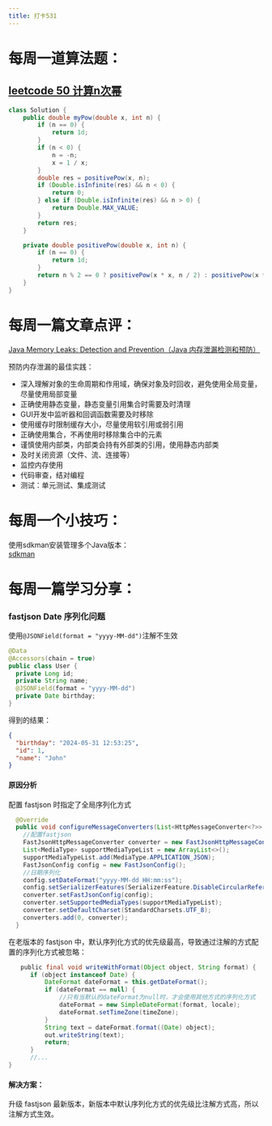 ```yaml
---
title: 打卡531
---
```

# 每周一道算法题：
## [leetcode 50 计算n次幂](https://leetcode.cn/problems/powx-n/description/)
```Java
class Solution {
    public double myPow(double x, int n) {
        if (n == 0) {
            return 1d;
        }
        if (n < 0) {
            n = -n;
            x = 1 / x;
        }
        double res = positivePow(x, n);
        if (Double.isInfinite(res) && n < 0) {
            return 0;
        } else if (Double.isInfinite(res) && n > 0) {
            return Double.MAX_VALUE;
        }
        return res;
    }

    private double positivePow(double x, int n) {
        if (n == 0) {
            return 1d;
        }
        return n % 2 == 0 ? positivePow(x * x, n / 2) : positivePow(x * x, n / 2) * x;
    }
}
```

# 每周一篇文章点评：
[Java Memory Leaks: Detection and Prevention（Java 内存泄漏检测和预防）](https://medium.com/@AlexanderObregon/java-memory-leaks-detection-and-prevention-25d1c09eaebe)

预防内存泄漏的最佳实践：  
- 深入理解对象的生命周期和作用域，确保对象及时回收，避免使用全局变量，尽量使用局部变量
- 正确使用静态变量，静态变量引用集合时需要及时清理
- GUI开发中监听器和回调函数需要及时移除
- 使用缓存时限制缓存大小，尽量使用软引用或弱引用
- 正确使用集合，不再使用时移除集合中的元素
- 谨慎使用内部类，内部类会持有外部类的引用，使用静态内部类
- 及时关闭资源（文件、流、连接等）
- 监控内存使用
- 代码审查，结对编程
- 测试：单元测试、集成测试


# 每周一个小技巧：
使用sdkman安装管理多个Java版本：  
[sdkman](https://sdkman.io/usage)



# 每周一篇学习分享：

### fastjson Date 序列化问题

使用`@JSONField(format = "yyyy-MM-dd")`注解不生效

```Java
@Data
@Accessors(chain = true)
public class User {
  private Long id;
  private String name;
  @JSONField(format = "yyyy-MM-dd")
  private Date birthday;
}
```
得到的结果：
```json
{
  "birthday": "2024-05-31 12:53:25",
  "id": 1,
  "name": "John"
}
```
#### 原因分析  
配置 fastjson 时指定了全局序列化方式
``` Java
  @Override
  public void configureMessageConverters(List<HttpMessageConverter<?>> converters) {
    //配置fastjson
    FastJsonHttpMessageConverter converter = new FastJsonHttpMessageConverter();
    List<MediaType> supportMediaTypeList = new ArrayList<>();
    supportMediaTypeList.add(MediaType.APPLICATION_JSON);
    FastJsonConfig config = new FastJsonConfig();
    //日期序列化
    config.setDateFormat("yyyy-MM-dd HH:mm:ss");
    config.setSerializerFeatures(SerializerFeature.DisableCircularReferenceDetect, SerializerFeature.WriteMapNullValue);
    converter.setFastJsonConfig(config);
    converter.setSupportedMediaTypes(supportMediaTypeList);
    converter.setDefaultCharset(StandardCharsets.UTF_8);
    converters.add(0, converter);
  }
  ```
  在老版本的 fastjson 中，默认序列化方式的优先级最高，导致通过注解的方式配置的序列化方式被忽略：
  ```Java
  　　public final void writeWithFormat(Object object, String format) {
        if (object instanceof Date) {
            DateFormat dateFormat = this.getDateFormat();
            if (dateFormat == null) {
                //只有当默认的dateFormat为null时，才会使用其他方式的序列化方式
                dateFormat = new SimpleDateFormat(format, locale);
                dateFormat.setTimeZone(timeZone);
            }
            String text = dateFormat.format((Date) object);
            out.writeString(text);
            return;
        }
        //...
  }
  ```
  #### 解决方案：
   升级 fastjson 最新版本，新版本中默认序列化方式的优先级比注解方式高，所以注解方式生效。
